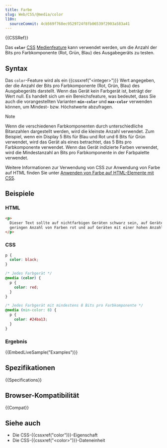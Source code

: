 ```yaml
---
title: Farbe
slug: Web/CSS/@media/color
l10n:
  sourceCommit: 4cb569f768ec9529724f8fb06539f2903a583a41
---
```


{{CSSRef}}

Das **`color`** [CSS](/de/docs/Web/CSS) [Medienfeature](/de/docs/Web/CSS/@media#media_features) kann verwendet werden, um die Anzahl der Bits pro Farbkomponente (Rot, Grün, Blau) des Ausgabegeräts zu testen.

## Syntax

Das `color`-Feature wird als ein {{cssxref("&lt;integer&gt;")}} Wert angegeben, der die Anzahl der Bits pro Farbkomponente (Rot, Grün, Blau) des Ausgabegeräts darstellt. Wenn das Gerät kein Farbgerät ist, beträgt der Wert null. Es handelt sich um ein Bereichsfeature, was bedeutet, dass Sie auch die vorangestellten Varianten **`min-color`** und **`max-color`** verwenden können, um Mindest- bzw. Höchstwerte abzufragen.

> [!NOTE]
> Wenn die verschiedenen Farbkomponenten durch unterschiedliche Bitanzahlen dargestellt werden, wird die kleinste Anzahl verwendet. Zum Beispiel, wenn ein Display 5 Bits für Blau und Rot und 6 Bits für Grün verwendet, wird das Gerät als eines betrachtet, das 5 Bits pro Farbkomponente verwendet. Wenn das Gerät indizierte Farben verwendet, wird die Mindestanzahl an Bits pro Farbkomponente in der Farbpalette verwendet.

Weitere Informationen zur Verwendung von CSS zur Anwendung von Farbe auf HTML finden Sie unter [Anwenden von Farbe auf HTML-Elemente mit CSS](/de/docs/Web/CSS/CSS_colors/Applying_color).

## Beispiele

### HTML

```html
<p>
  Dieser Text sollte auf nichtfarbigen Geräten schwarz sein, auf Geräten mit einer
  geringen Anzahl von Farben rot und auf Geräten mit einer hohen Anzahl von Farben grünlich.
</p>
```

### CSS

```css
p {
  color: black;
}

/* Jedes Farbgerät */
@media (color) {
  p {
    color: red;
  }
}

/* Jedes Farbgerät mit mindestens 8 Bits pro Farbkomponente */
@media (min-color: 8) {
  p {
    color: #24ba13;
  }
}
```

### Ergebnis

{{EmbedLiveSample("Examples")}}

## Spezifikationen

{{Specifications}}

## Browser-Kompatibilität

{{Compat}}

## Siehe auch

- Die CSS-{{cssxref("color")}}-Eigenschaft
- Die CSS-{{cssxref("&lt;color&gt;")}}-Dateneinheit
